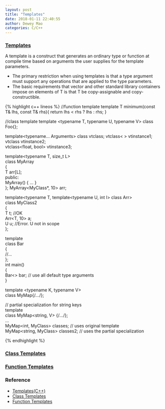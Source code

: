 ```yaml
--- 
layout: post 
title: "Templates" 
date: 2018-01-11 22:40:55 
author: Dewey Mao 
categories: C/C++ 
--- 
```


### <a href="https://docs.microsoft.com/en-us/cpp/cpp/templates-cpp" target="_blank">Templates</a>
A template is a construct that generates an ordinary type or function at compile time based on arguments the user supplies for the template parameters.
- The primary restriction when using templates is that a type argument must support any operations that are applied to the type parameters.
- The basic requirements that vector and other standard library containers impose on elements of T is that T be copy-assignable and copy-constructible.

{% highlight c++ lineos %}
//function template
template <typename T>
T minimum(const T& lhs, const T& rhs){
	return lhs < rhs ? lhs : rhs;
}

//class template
template <typename T, typename U, typename V> class Foo{};

template<typename... Arguments> class vtclass;
vtclass< > vtinstance1;  
vtclass<int> vtinstance2;  
vtclass<float, bool> vtinstance3;

template<typename T, size_t L>  
class MyArray  
{  
    T arr[L];  
public:  
    MyArray() { ... }  
};
MyArray<MyClass*, 10> arr;

template<typename T, template<typename U, int I> class Arr>  
class MyClass2  
{  
    T t; //OK  
    Arr<T, 10> a;  
    U u; //Error. U not in scope  
};

template<typename A = int, typename B = double>  
class Bar  
{  
    //...  
};  
int main()  
{  
    Bar<> bar; // use all default type arguments  
}

template <typename K, typename V>  
class MyMap{/*...*/};  

// partial specialization for string keys  
template<typename V>  
class MyMap<string, V> {/*...*/};  
...  
MyMap<int, MyClass> classes; // uses original template  
MyMap<string, MyClass> classes2; // uses the partial specialization

{% endhighlight %}

### <a href="https://docs.microsoft.com/en-us/cpp/cpp/class-templates" target="_blank">Class Templates</a>


### <a href="https://docs.microsoft.com/en-us/cpp/cpp/function-templates" target="_blank">Function Templates</a>

### Reference
- <a href="https://docs.microsoft.com/en-us/cpp/cpp/templates-cpp" target="_blank"> Templates(C++) </a>
- <a href="https://docs.microsoft.com/en-us/cpp/cpp/class-templates" target="_blank">Class Templates</a>
- <a href="https://docs.microsoft.com/en-us/cpp/cpp/function-templates" target="_blank">Function Templates</a>
